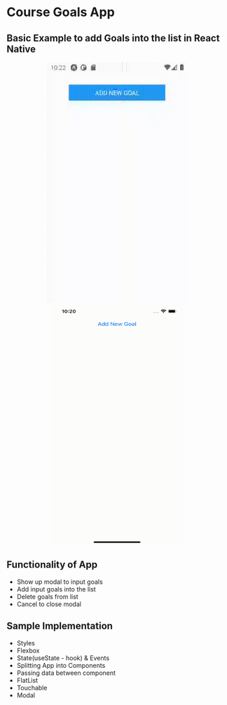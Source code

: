 # Course Goals App
## Basic Example to add Goals into the list in React Native


<p align="center">
<img src="Screenshots/course-goals-app-android.gif" width="320" height="550" />
<img src="Screenshots/course-goals-app-ios.gif" width="300" height="550" />
<!-- <video width="300" height="480" controls>
  <source src="Screenshots/course-goals-app-ios.mp4" type="video/mp4">
</video> -->

</p>

## Functionality of App
- Show up modal to input goals
- Add input goals into the list
- Delete goals from list
- Cancel to close modal

## Sample Implementation
- Styles
- Flexbox
- State(useState - hook) & Events
- Splitting App into Components
- Passing data between component 
- FlatList
- Touchable
- Modal